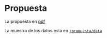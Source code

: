# Propuesta

La propuesta en [pdf](/propuesta/Propuesta%20Proyecto%20Intro.%20Ciencia%20de%20Datos.pdf)

La muestra de los datos esta en [`/propuesta/data`](/propuesta/data)